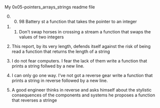 My 0x05-pointers_arrays_strings readme file

0. 0. 98 Battery st
a function that takes the pointer to an integer

1. 1. Don't swap horses in crossing a stream
a function that swaps the values of two integers

2.  This report, by its very length, defends itself against the risk of being read
a function that returns the length of a string

3. I do not fear computers. I fear the lack of them
write a function that prints a string follwed by a new line.

4. I can only go one way. I've not got a reverse gear
write a function that prints a string in reverse followed by a new line.

5. A good engineer thinks in reverse and asks himself about the stylistic consequences of the components and systems he proposes
a function that reverses a stringe
